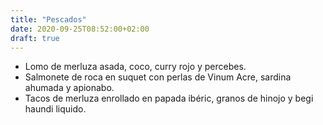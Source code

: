 ```yaml
---
title: "Pescados"
date: 2020-09-25T08:52:00+02:00
draft: true
---
```



* Lomo de merluza asada, coco, curry rojo y percebes.
* Salmonete de roca en suquet con perlas de Vinum Acre, sardina ahumada y apionabo.
* Tacos de merluza enrollado en papada ibéric, granos de hinojo y begi haundi  liquido.
 

